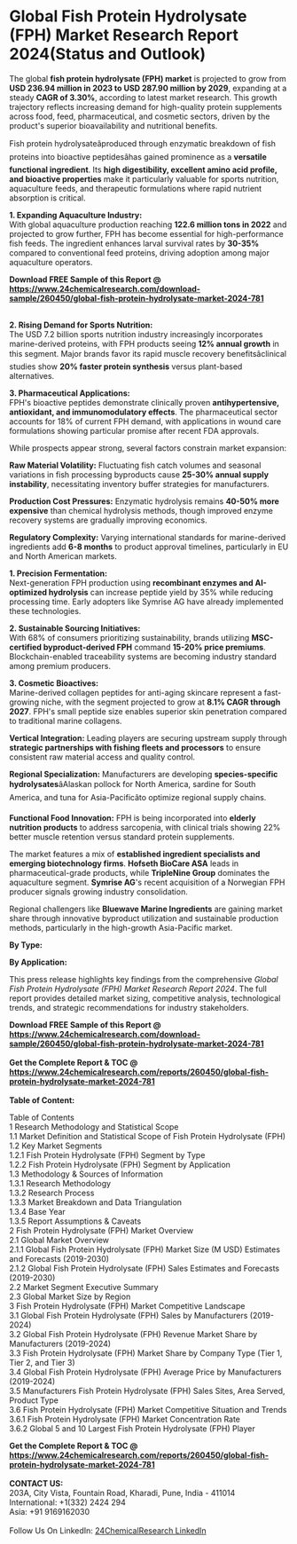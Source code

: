 <h1>Global Fish Protein Hydrolysate (FPH) Market Research Report 2024(Status and Outlook)</h1><p>The global <strong>fish protein hydrolysate (FPH) market</strong> is projected to grow from <strong>USD 236.94 million in 2023 to USD 287.90 million by 2029</strong>, expanding at a steady <strong>CAGR of 3.30%</strong>, according to latest market research. This growth trajectory reflects increasing demand for high-quality protein supplements across food, feed, pharmaceutical, and cosmetic sectors, driven by the product's superior bioavailability and nutritional benefits.</p><p>Fish protein hydrolysateâproduced through enzymatic breakdown of fish proteins into bioactive peptidesâhas gained prominence as a <strong>versatile functional ingredient</strong>. Its <strong>high digestibility, excellent amino acid profile, and bioactive properties</strong> make it particularly valuable for sports nutrition, aquaculture feeds, and therapeutic formulations where rapid nutrient absorption is critical.</p><p><strong>1. Expanding Aquaculture Industry:</strong><br>
With global aquaculture production reaching <strong>122.6 million tons in 2022</strong> and projected to grow further, FPH has become essential for high-performance fish feeds. The ingredient enhances larval survival rates by <strong>30-35%</strong> compared to conventional feed proteins, driving adoption among major aquaculture operators.</p><div><b>Download FREE Sample of this Report @ 
            <a href="https://www.24chemicalresearch.com/download-sample/260450/global-fish-protein-hydrolysate-market-2024-781">
            https://www.24chemicalresearch.com/download-sample/260450/global-fish-protein-hydrolysate-market-2024-781</a></b></div><br><p><strong>2. Rising Demand for Sports Nutrition:</strong><br>
The USD 7.2 billion sports nutrition industry increasingly incorporates marine-derived proteins, with FPH products seeing <strong>12% annual growth</strong> in this segment. Major brands favor its rapid muscle recovery benefitsâclinical studies show <strong>20% faster protein synthesis</strong> versus plant-based alternatives.</p><p><strong>3. Pharmaceutical Applications:</strong><br>
FPH's bioactive peptides demonstrate clinically proven <strong>antihypertensive, antioxidant, and immunomodulatory effects</strong>. The pharmaceutical sector accounts for 18% of current FPH demand, with applications in wound care formulations showing particular promise after recent FDA approvals.</p><p>While prospects appear strong, several factors constrain market expansion:</p><p><strong>Raw Material Volatility:</strong> Fluctuating fish catch volumes and seasonal variations in fish processing byproducts cause <strong>25-30% annual supply instability</strong>, necessitating inventory buffer strategies for manufacturers.</p><p><strong>Production Cost Pressures:</strong> Enzymatic hydrolysis remains <strong>40-50% more expensive</strong> than chemical hydrolysis methods, though improved enzyme recovery systems are gradually improving economics.</p><p><strong>Regulatory Complexity:</strong> Varying international standards for marine-derived ingredients add <strong>6-8 months</strong> to product approval timelines, particularly in EU and North American markets.</p><p><strong>1. Precision Fermentation:</strong><br>
Next-generation FPH production using <strong>recombinant enzymes and AI-optimized hydrolysis</strong> can increase peptide yield by 35% while reducing processing time. Early adopters like Symrise AG have already implemented these technologies.</p><p><strong>2. Sustainable Sourcing Initiatives:</strong><br>
With 68% of consumers prioritizing sustainability, brands utilizing <strong>MSC-certified byproduct-derived FPH</strong> command <strong>15-20% price premiums</strong>. Blockchain-enabled traceability systems are becoming industry standard among premium producers.</p><p><strong>3. Cosmetic Bioactives:</strong><br>
Marine-derived collagen peptides for anti-aging skincare represent a fast-growing niche, with the segment projected to grow at <strong>8.1% CAGR through 2027</strong>. FPH's small peptide size enables superior skin penetration compared to traditional marine collagens.</p><p><strong>Vertical Integration:</strong> Leading players are securing upstream supply through <strong>strategic partnerships with fishing fleets and processors</strong> to ensure consistent raw material access and quality control.</p><p><strong>Regional Specialization:</strong> Manufacturers are developing <strong>species-specific hydrolysates</strong>âAlaskan pollock for North America, sardine for South America, and tuna for Asia-Pacificâto optimize regional supply chains.</p><p><strong>Functional Food Innovation:</strong> FPH is being incorporated into <strong>elderly nutrition products</strong> to address sarcopenia, with clinical trials showing 22% better muscle retention versus standard protein supplements.</p><p>The market features a mix of <strong>established ingredient specialists and emerging biotechnology firms</strong>. <strong>Hofseth BioCare ASA</strong> leads in pharmaceutical-grade products, while <strong>TripleNine Group</strong> dominates the aquaculture segment. <strong>Symrise AG</strong>'s recent acquisition of a Norwegian FPH producer signals growing industry consolidation.</p><p>Regional challengers like <strong>Bluewave Marine Ingredients</strong> are gaining market share through innovative byproduct utilization and sustainable production methods, particularly in the high-growth Asia-Pacific market.</p><p><strong>By Type:</strong></p><p><strong>By Application:</strong></p><p>This press release highlights key findings from the comprehensive <em>Global Fish Protein Hydrolysate (FPH) Market Research Report 2024</em>. The full report provides detailed market sizing, competitive analysis, technological trends, and strategic recommendations for industry stakeholders.</p><div><b>Download FREE Sample of this Report @ 
            <a href="https://www.24chemicalresearch.com/download-sample/260450/global-fish-protein-hydrolysate-market-2024-781">
            https://www.24chemicalresearch.com/download-sample/260450/global-fish-protein-hydrolysate-market-2024-781</a></b></div><br><div><b>Get the Complete Report & TOC @ 
            <a href="https://www.24chemicalresearch.com/reports/260450/global-fish-protein-hydrolysate-market-2024-781">
            https://www.24chemicalresearch.com/reports/260450/global-fish-protein-hydrolysate-market-2024-781</a></b></div><br>
            <b>Table of Content:</b><p>Table of Contents<br />
1 Research Methodology and Statistical Scope<br />
1.1 Market Definition and Statistical Scope of Fish Protein Hydrolysate (FPH)<br />
1.2 Key Market Segments<br />
1.2.1 Fish Protein Hydrolysate (FPH) Segment by Type<br />
1.2.2 Fish Protein Hydrolysate (FPH) Segment by Application<br />
1.3 Methodology & Sources of Information<br />
1.3.1 Research Methodology<br />
1.3.2 Research Process<br />
1.3.3 Market Breakdown and Data Triangulation<br />
1.3.4 Base Year<br />
1.3.5 Report Assumptions & Caveats<br />
2 Fish Protein Hydrolysate (FPH) Market Overview<br />
2.1 Global Market Overview<br />
2.1.1 Global Fish Protein Hydrolysate (FPH) Market Size (M USD) Estimates and Forecasts (2019-2030)<br />
2.1.2 Global Fish Protein Hydrolysate (FPH) Sales Estimates and Forecasts (2019-2030)<br />
2.2 Market Segment Executive Summary<br />
2.3 Global Market Size by Region<br />
3 Fish Protein Hydrolysate (FPH) Market Competitive Landscape<br />
3.1 Global Fish Protein Hydrolysate (FPH) Sales by Manufacturers (2019-2024)<br />
3.2 Global Fish Protein Hydrolysate (FPH) Revenue Market Share by Manufacturers (2019-2024)<br />
3.3 Fish Protein Hydrolysate (FPH) Market Share by Company Type (Tier 1, Tier 2, and Tier 3)<br />
3.4 Global Fish Protein Hydrolysate (FPH) Average Price by Manufacturers (2019-2024)<br />
3.5 Manufacturers Fish Protein Hydrolysate (FPH) Sales Sites, Area Served, Product Type<br />
3.6 Fish Protein Hydrolysate (FPH) Market Competitive Situation and Trends<br />
3.6.1 Fish Protein Hydrolysate (FPH) Market Concentration Rate<br />
3.6.2 Global 5 and 10 Largest Fish Protein Hydrolysate (FPH) Player</p><div><b>Get the Complete Report & TOC @ 
            <a href="https://www.24chemicalresearch.com/reports/260450/global-fish-protein-hydrolysate-market-2024-781">
            https://www.24chemicalresearch.com/reports/260450/global-fish-protein-hydrolysate-market-2024-781</a></b></div><br><b>CONTACT US:</b><br>
            203A, City Vista, Fountain Road, Kharadi, Pune, India - 411014<br>
            International: +1(332) 2424 294<br>
            Asia: +91 9169162030 <br><br>
            Follow Us On LinkedIn: <a href="https://www.linkedin.com/company/24chemicalresearch/">24ChemicalResearch LinkedIn</a>